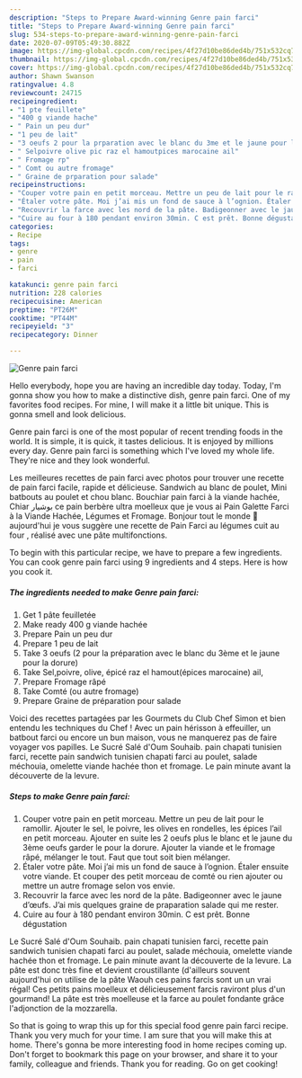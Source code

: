```yaml
---
description: "Steps to Prepare Award-winning Genre pain farci"
title: "Steps to Prepare Award-winning Genre pain farci"
slug: 534-steps-to-prepare-award-winning-genre-pain-farci
date: 2020-07-09T05:49:30.882Z
image: https://img-global.cpcdn.com/recipes/4f27d10be86ded4b/751x532cq70/genre-pain-farci-photo-principale-de-la-recette.jpg
thumbnail: https://img-global.cpcdn.com/recipes/4f27d10be86ded4b/751x532cq70/genre-pain-farci-photo-principale-de-la-recette.jpg
cover: https://img-global.cpcdn.com/recipes/4f27d10be86ded4b/751x532cq70/genre-pain-farci-photo-principale-de-la-recette.jpg
author: Shawn Swanson
ratingvalue: 4.8
reviewcount: 24715
recipeingredient:
- "1 pte feuillete"
- "400 g viande hache"
- " Pain un peu dur"
- "1 peu de lait"
- "3 oeufs 2 pour la prparation avec le blanc du 3me et le jaune pour la dorure"
- " Selpoivre olive pic raz el hamoutpices marocaine ail"
- " Fromage rp"
- " Comt ou autre fromage"
- " Graine de prparation pour salade"
recipeinstructions:
- "Couper votre pain en petit morceau. Mettre un peu de lait pour le ramollir. Ajouter le sel, le poivre, les olives en rondelles, les épices l’ail en petit morceau. Ajouter en suite les 2 oeufs plus le blanc et le jaune du 3ème oeufs garder le pour la dorure. Ajouter la viande et le fromage râpé, mélanger le tout. Faut que tout soit bien mélanger."
- "Étaler votre pâte. Moi j’ai mis un fond de sauce à l’ognion. Étaler ensuite votre viande. Et couper des petit morceau de comté ou rien ajouter ou mettre un autre fromage selon vos envie."
- "Recouvrir la farce avec les nord de la pâte. Badigeonner avec le jaune d’œufs. J’ai mis quelques graine de praparation salade qui me rester."
- "Cuire au four à 180 pendant environ 30min. C est prêt. Bonne dégustation"
categories:
- Recipe
tags:
- genre
- pain
- farci

katakunci: genre pain farci 
nutrition: 228 calories
recipecuisine: American
preptime: "PT26M"
cooktime: "PT44M"
recipeyield: "3"
recipecategory: Dinner

---
```



![Genre pain farci](https://img-global.cpcdn.com/recipes/4f27d10be86ded4b/751x532cq70/genre-pain-farci-photo-principale-de-la-recette.jpg)

Hello everybody, hope you are having an incredible day today. Today, I'm gonna show you how to make a distinctive dish, genre pain farci. One of my favorites food recipes. For mine, I will make it a little bit unique. This is gonna smell and look delicious.

Genre pain farci is one of the most popular of recent trending foods in the world. It is simple, it is quick, it tastes delicious. It is enjoyed by millions every day. Genre pain farci is something which I've loved my whole life. They're nice and they look wonderful.

Les meilleures recettes de pain farci avec photos pour trouver une recette de pain farci facile, rapide et délicieuse. Sandwich au blanc de poulet, Mini batbouts au poulet et chou blanc. Bouchiar pain farci à la viande hachée, Chiar بوشيار ce pain berbère ultra moelleux que je vous ai Pain Galette Farci à la Viande Hachée, Légumes et Fromage. Bonjour tout le monde 🌻 aujourd&#39;hui je vous suggère une recette de Pain Farci au légumes cuit au four , réalisé avec une pâte multifonctions.


To begin with this particular recipe, we have to prepare a few ingredients. You can cook genre pain farci using 9 ingredients and 4 steps. Here is how you cook it.

<!--inarticleads1-->

##### The ingredients needed to make Genre pain farci:

1. Get 1 pâte feuilletée
1. Make ready 400 g viande hachée
1. Prepare  Pain un peu dur
1. Prepare 1 peu de lait
1. Take 3 oeufs (2 pour la préparation avec le blanc du 3ème et le jaune pour la dorure)
1. Take  Sel,poivre, olive, épicé raz el hamout(épices marocaine) ail,
1. Prepare  Fromage râpé
1. Take  Comté (ou autre fromage)
1. Prepare  Graine de préparation pour salade


Voici des recettes partagées par les Gourmets du Club Chef Simon et bien entendu les techniques du Chef ! Avec un pain hérisson à effeuiller, un batbout farci ou encore un bun maison, vous ne manquerez pas de faire voyager vos papilles. Le Sucré Salé d&#39;Oum Souhaib. pain chapati tunisien farci, recette pain sandwich tunisien chapati farci au poulet, salade méchouia, omelette viande hachée thon et fromage. Le pain minute avant la découverte de la levure. 

<!--inarticleads2-->

##### Steps to make Genre pain farci:

1. Couper votre pain en petit morceau. Mettre un peu de lait pour le ramollir. Ajouter le sel, le poivre, les olives en rondelles, les épices l’ail en petit morceau. Ajouter en suite les 2 oeufs plus le blanc et le jaune du 3ème oeufs garder le pour la dorure. Ajouter la viande et le fromage râpé, mélanger le tout. Faut que tout soit bien mélanger.
1. Étaler votre pâte. Moi j’ai mis un fond de sauce à l’ognion. Étaler ensuite votre viande. Et couper des petit morceau de comté ou rien ajouter ou mettre un autre fromage selon vos envie.
1. Recouvrir la farce avec les nord de la pâte. Badigeonner avec le jaune d’œufs. J’ai mis quelques graine de praparation salade qui me rester.
1. Cuire au four à 180 pendant environ 30min. C est prêt. Bonne dégustation


Le Sucré Salé d&#39;Oum Souhaib. pain chapati tunisien farci, recette pain sandwich tunisien chapati farci au poulet, salade méchouia, omelette viande hachée thon et fromage. Le pain minute avant la découverte de la levure. La pâte est donc très fine et devient croustillante (d&#39;ailleurs souvent aujourd&#39;hui on utilise de la pâte Waouh ces pains farcis sont un un vrai régal! Ces petits pains moelleux et délicieusement farcis raviront plus d&#39;un gourmand! La pâte est très moelleuse et la farce au poulet fondante grâce l&#39;adjonction de la mozzarella. 

So that is going to wrap this up for this special food genre pain farci recipe. Thank you very much for your time. I am sure that you will make this at home. There's gonna be more interesting food in home recipes coming up. Don't forget to bookmark this page on your browser, and share it to your family, colleague and friends. Thank you for reading. Go on get cooking!
